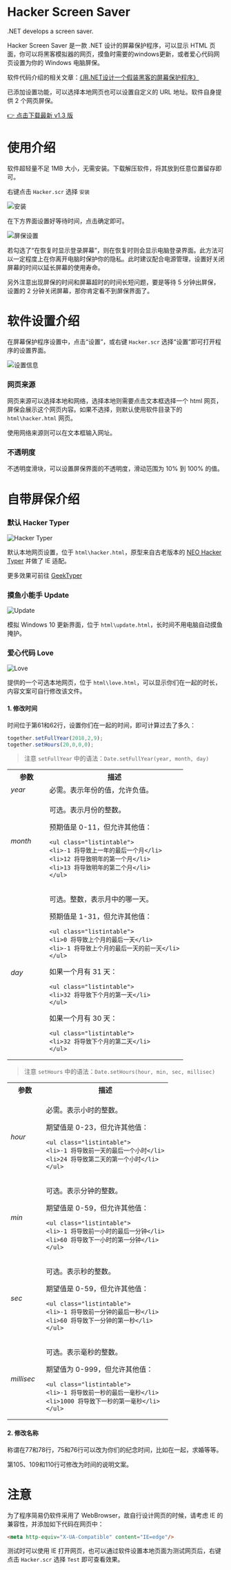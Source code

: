 ﻿# Hacker Screen Saver

.NET develops a screen saver. 

Hacker Screen Saver 是一款 .NET 设计的屏幕保护程序，可以显示 HTML 页面，你可以将黑客模拟器的网页，摸鱼时需要的windows更新，或者爱心代码网页设置为你的 Windows 电脑屏保。

软件代码介绍的相关文章：[《用.NET设计一个假装黑客的屏幕保护程序》](https://mp.weixin.qq.com/s/WAsWQINJA3cletktYb-TKw)

已添加设置功能，可以选择本地网页也可以设置自定义的 URL 地址。软件自身提供 2 个网页屏保。

[👉 点击下载最新 v1.3 版](https://github.com/sangyuxiaowu/HackerScreenSaver/releases/download/v1.3/HackerScreenSaver.zip)

# 使用介绍

软件超轻量不足 1MB 大小，无需安装。下载解压软件，将其放到任意位置留存即可。

右键点击 `Hacker.scr` 选择 `安装`

![安装](doc/3.png)

在下方界面设置好等待时间，点击确定即可。

![屏保设置](doc/4.png)

若勾选了“在恢复时显示登录屏幕”，则在恢复时则会显示电脑登录界面。此方法可以一定程度上在你离开电脑时保护你的隐私。此时建议配合电源管理，设置好关闭屏幕的时间以延长屏幕的使用寿命。

另外注意出现屏保的时间和屏幕超时的时间长短问题，要是等待 5 分钟出屏保，设置的 2 分钟关闭屏幕，那你肯定看不到屏保界面了。

# 软件设置介绍

在屏幕保护程序设置中，点击“设置”，或右键 `Hacker.scr` 选择“设置”即可打开程序的设置界面。

![设置信息](doc/5.png)

### 网页来源

网页来源可以选择本地和网络，选择本地则需要点击文本框选择一个 html 网页，屏保会展示这个网页内容。如果不选择，则默认使用软件目录下的 `html\hacker.html` 网页。

使用网络来源则可以在文本框输入网址。

### 不透明度

不透明度滑块，可以设置屏保界面的不透明度，滑动范围为 10% 到 100% 的值。

# 自带屏保介绍

### 默认 Hacker Typer

![Hacker Typer](doc/2.png)

默认本地网页设置，位于 `html\hacker.html`，原型来自古老版本的 [NEO Hacker Typer](https://geektyper.com/scp/) 并做了 IE 适配。

更多效果可前往 [GeekTyper](https://geektyper.com/) 

### 摸鱼小能手 Update

![Update](doc/0.png)

模拟 Windows 10 更新界面，位于 `html\update.html`，长时间不用电脑自动摸鱼掩护。

### 爱心代码 Love

![Love](doc/1.png)

提供的一个可选本地网页，位于 `html\love.html`，可以显示你们在一起的时长，内容文案可自行修改该文件。

#### 1. 修改时间

时间位于第61和62行，设置你们在一起的时间，即可计算过去了多久：

```js
together.setFullYear(2018,2,9);
together.setHours(20,0,0,0);
```

> 注意 `setFullYear` 中的语法：`Date.setFullYear(year, month, day)`

<table>
<tbody><tr>
<th style="width: 22%;">参数</th>
<th>描述</th>
</tr>

<tr>
<td><i>year</i></td>
<td>必需。表示年份的值，允许负值。</td>
</tr>

<tr>
<td><i>month</i></td>
<td>
<p>可选。表示月份的整数。</p>
<p>预期值是 0-11，但允许其他值：</p>

	<ul class="listintable">
	<li>-1 将导致上一年的最后一个月</li>
	<li>12 将导致明年的第一个月</li>
	<li>13 将导致明年的第二个月</li>
	</ul>
</td>
</tr>

<tr>
<td><i>day</i></td>
<td>
<p>可选。整数，表示月中的哪一天。</p>
<p>预期值是 1-31，但允许其他值：</p>

	<ul class="listintable">
	<li>0 将导致上个月的最后一天</li>
	<li>-1 将导致上个月的最后一天的前一天</li>
	</ul>

<p>如果一个月有 31 天：</p>

	<ul class="listintable">
	<li>32 将导致下个月的第一天</li>
	</ul>

<p>如果一个月有 30 天：</p>

	<ul class="listintable">
	<li>32 将导致下个月的第二天</li>
	</ul>
</td>
</tr>
</tbody></table>

> 注意 `setHours` 中的语法：`Date.setHours(hour, min, sec, millisec)`

<table>
<tbody><tr>
<th style="width: 22%;">参数</th>
<th>描述</th>
</tr>

<tr>
<td><i>hour</i></td>
<td>
<p>必需。表示小时的整数。</p>
<p>期望值是 0-23，但允许其他值：</p>

	<ul class="listintable">
	<li>-1 将导致前一天的最后一个小时</li>
	<li>24 将导致第二天的第一个小时</li>
	</ul>
</td>
</tr>

<tr>
<td><i>min</i></td>
<td>
<p>可选。表示分钟的整数。</p>
<p>期望值是 0-59，但允许其他值：</p>

	<ul class="listintable">
	<li>-1 将导致前一小时的最后一分钟</li>
	<li>60 将导致下一小时的第一分钟</li>
	</ul>
</td>
</tr>

<tr>
<td><i>sec</i></td>
<td>
<p>可选。表示秒的整数。</p>
<p>期望值是 0-59，但允许其他值：</p>

	<ul class="listintable">
	<li>-1 将导致前一分钟的最后一秒</li>
	<li>60 将导致下一分钟的第一秒</li>
	</ul>
</td>
</tr>

<tr>
<td><i>millisec</i></td>
<td>
<p>可选。表示毫秒的整数。</p>
<p>期望值为 0-999，但允许其他值：</p>

	<ul class="listintable">
	<li>-1 将导致前一秒的最后一毫秒</li>
	<li>1000 将导致下一秒的第一毫秒</li>
	</ul>
</td>
</tr>
</tbody></table>

#### 2. 修改名称

称谓在77和78行，75和76行可以改为你们的纪念时间，比如在一起，求婚等等。

第105、109和110行可修改为时间的说明文案。

# 注意

为了程序简易仍软件采用了 WebBrowser，故自行设计网页的时候，请考虑 IE 的兼容性，并添加如下代码在网页中：

```html
<meta http-equiv="X-UA-Compatible" content="IE=edge"/>
```

测试时可以使用 IE 打开网页，也可以通过软件设置本地页面为测试网页后，右键点击 `Hacker.scr` 选择 `Test` 即可查看效果。
